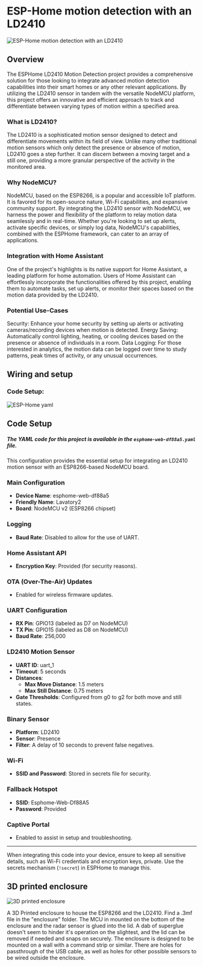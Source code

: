 # ESP-Home motion detection with an LD2410

![ESP-Home motion detection with an LD2410](/images/cover.jpeg)

## Overview

The ESPHome LD2410 Motion Detection project provides a comprehensive solution for those looking to integrate advanced motion detection capabilities into their smart homes or any other relevant applications. By utilizing the LD2410 sensor in tandem with the versatile NodeMCU platform, this project offers an innovative and efficient approach to track and differentiate between varying types of motion within a specified area.

### What is LD2410?
The LD2410 is a sophisticated motion sensor designed to detect and differentiate movements within its field of view. Unlike many other traditional motion sensors which only detect the presence or absence of motion, LD2410 goes a step further. It can discern between a moving target and a still one, providing a more granular perspective of the activity in the monitored area.

### Why NodeMCU?
NodeMCU, based on the ESP8266, is a popular and accessible IoT platform. It is favored for its open-source nature, Wi-Fi capabilities, and expansive community support. By integrating the LD2410 sensor with NodeMCU, we harness the power and flexibility of the platform to relay motion data seamlessly and in real-time. Whether you're looking to set up alerts, activate specific devices, or simply log data, NodeMCU's capabilities, combined with the ESPHome framework, can cater to an array of applications.

### Integration with Home Assistant
One of the project's highlights is its native support for Home Assistant, a leading platform for home automation. Users of Home Assistant can effortlessly incorporate the functionalities offered by this project, enabling them to automate tasks, set up alerts, or monitor their spaces based on the motion data provided by the LD2410.

### Potential Use-Cases
Security: Enhance your home security by setting up alerts or activating cameras/recording devices when motion is detected.
Energy Saving: Automatically control lighting, heating, or cooling devices based on the presence or absence of individuals in a room.
Data Logging: For those interested in analytics, the motion data can be logged over time to study patterns, peak times of activity, or any unusual occurrences.

## Wiring and setup

### Code Setup:

![ESP-Home yaml](/images/code.png)

## Code Setup

##### The YAML code for this project is available in the `esphome-web-df88a5.yaml` file.

This configuration provides the essential setup for integrating an LD2410 motion sensor with an ESP8266-based NodeMCU board.

### Main Configuration
- **Device Name**: esphome-web-df88a5
- **Friendly Name**: Lavatory2
- **Board**: NodeMCU v2 (ESP8266 chipset)

### Logging
- **Baud Rate**: Disabled to allow for the use of UART.

### Home Assistant API
- **Encryption Key**: Provided (for security reasons).

### OTA (Over-The-Air) Updates
- Enabled for wireless firmware updates.

### UART Configuration
- **RX Pin**: GPIO13 (labeled as D7 on NodeMCU)
- **TX Pin**: GPIO15 (labeled as D8 on NodeMCU)
- **Baud Rate**: 256,000

### LD2410 Motion Sensor
- **UART ID**: uart_1
- **Timeout**: 5 seconds
- **Distances**:
  - **Max Move Distance**: 1.5 meters
  - **Max Still Distance**: 0.75 meters
- **Gate Thresholds**: Configured from g0 to g2 for both move and still states.

### Binary Sensor
- **Platform**: LD2410
- **Sensor**: Presence
- **Filter**: A delay of 10 seconds to prevent false negatives.

### Wi-Fi
- **SSID and Password**: Stored in secrets file for security.
  
### Fallback Hotspot
- **SSID**: Esphome-Web-Df88A5
- **Password**: Provided

### Captive Portal
- Enabled to assist in setup and troubleshooting.

---

When integrating this code into your device, ensure to keep all sensitive details, such as Wi-Fi credentials and encryption keys, private. Use the secrets mechanism (`!secret`) in ESPHome to manage this.

## 3D printed enclosure
![3D printed enclosure](/images/enclosure.png)

A 3D Printed enclosure to house the ESP8266 and the LD2410. Find a .3mf file in the "enclosure" folder.
The MCU in mounted on the bottom of the enclosure and the radar sensor is glued into the lid. A dab of superglue doesn't seem to hinder it's operation on the slightest, and the lid can be removed if needed and snaps on securely. The enclosure is designed to be mounted on a wall with a command strip or similar. 
There are holes for passthrough of the USB cable, as well as holes for other possible sensors to be wired outside the enclosure. 